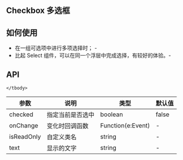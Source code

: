 Checkbox
多选框
---

## 如何使用
- 在一组可选项中进行多项选择时； -
- 比起 Select 组件，可以在同一个浮层中完成选择，有较好的体验。-


## API

<table>
    <thead>
        <tr>
            <th>参数</th>
            <th>说明</th>
            <th>类型</th>
            <th>默认值</th>
        </tr>
    </thead>
    <tbody>
        <tr>
            <td>checked</td>
            <td>指定当前是否选中</td>
            <td>boolean</td>
            <td>false</td>
        </tr>
        <tr>
            <td>onChange</td>
            <td>变化时回调函数</td>
            <td>Function(e:Event)</td>
            <td>-</td>
        </tr>
        <tr>
            <td>isReadOnly</td>
            <td>自定义类名</td>
            <td>string</td>
            <td>-</td>
        </tr>
        <tr>
            <td>text</td>
            <td>显示的文字</td>
            <td>string</td>
            <td>-</td>
        </tr>
        
    </tbody>
    
</table>
